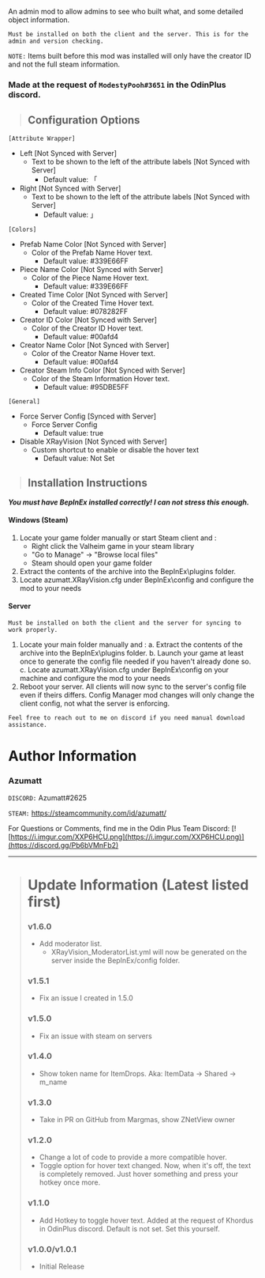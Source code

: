 ﻿An admin mod to allow admins to see who built what, and some detailed object information.


`﻿Must be installed on both the client and the server. This is for the admin and version checking.`

`NOTE:` Items built before this mod was installed will only have the creator ID and not the full steam information.

### Made at the request of `ModestyPooh#3651` in the OdinPlus discord.


> ## Configuration Options
`[Attribute Wrapper]`
* Left [Not Synced with Server]
    * Text to be shown to the left of the attribute labels [Not Synced with Server]
        * Default value: 「
* Right [Not Synced with Server]
    * Text to be shown to the left of the attribute labels [Not Synced with Server]
        * Default value: 」

`[Colors]`
* Prefab Name Color [Not Synced with Server]
    * Color of the Prefab Name Hover text.
        * Default value: #339E66FF
* Piece Name Color [Not Synced with Server]
    * Color of the Piece Name Hover text.
        * Default value: #339E66FF
* Created Time Color [Not Synced with Server]
    * Color of the Created Time Hover text.
        * Default value: #078282FF
* Creator ID Color [Not Synced with Server]
    * Color of the Creator ID Hover text.
        * Default value: #00afd4
* Creator Name Color [Not Synced with Server]
    * Color of the Creator Name Hover text.
        * Default value: #00afd4
* Creator Steam Info Color [Not Synced with Server]
    * Color of the Steam Information Hover text.
        * Default value: #95DBE5FF

`[General]`

* Force Server Config [Synced with Server]
    * Force Server Config
        * Default value: true
* Disable XRayVision [Not Synced with Server]
    * Custom shortcut to enable or disable the hover text
        * Default value: Not Set

> ## Installation Instructions
***You must have BepInEx installed correctly! I can not stress this enough.***

#### Windows (Steam)
1. Locate your game folder manually or start Steam client and :
    * Right click the Valheim game in your steam library
    * "Go to Manage" -> "Browse local files"
    * Steam should open your game folder
2. Extract the contents of the archive into the BepInEx\plugins folder.
3. Locate azumatt.XRayVision.cfg under BepInEx\config and configure the mod to your needs

#### Server

`Must be installed on both the client and the server for syncing to work properly.`
1. Locate your main folder manually and :
   a. Extract the contents of the archive into the BepInEx\plugins folder.
   b. Launch your game at least once to generate the config file needed if you haven't already done so.
   c. Locate azumatt.XRayVision.cfg under BepInEx\config on your machine and configure the mod to your needs
2. Reboot your server. All clients will now sync to the server's config file even if theirs differs. Config Manager mod changes will only change the client config, not what the server is enforcing.


`Feel free to reach out to me on discord if you need manual download assistance.`


# Author Information

### Azumatt

`DISCORD:` Azumatt#2625

`STEAM:` https://steamcommunity.com/id/azumatt/﻿


For Questions or Comments, find me﻿ in the Odin Plus Team Discord:
[![https://i.imgur.com/XXP6HCU.png](https://i.imgur.com/XXP6HCU.png)](https://discord.gg/Pb6bVMnFb2)

***
> # Update Information (Latest listed first)
> ### v1.6.0
> - Add moderator list.
>   - XRayVision_ModeratorList.yml will now be generated on the server inside the BepInEx/config folder.
> ### v1.5.1
> - Fix an issue I created in 1.5.0
> ### v1.5.0
> - Fix an issue with steam on servers
> ### v1.4.0
> - Show token name for ItemDrops. Aka: ItemData -> Shared -> m_name
> ### v1.3.0
> - Take in PR on GitHub from Margmas, show ZNetView owner
> ### v1.2.0
> - Change a lot of code to provide a more compatible hover. 
> - Toggle option for hover text changed. Now, when it's off, the text is completely removed. Just hover something and press your hotkey once more.
> ### v1.1.0
> - Add Hotkey to toggle hover text. Added at the request of Khordus in OdinPlus discord. Default is not set. Set this yourself.
> ### v1.0.0/v1.0.1
> - Initial Release